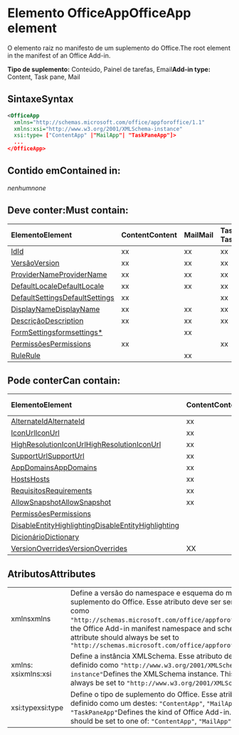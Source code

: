 # <a name="officeapp-element"></a><span data-ttu-id="83870-101">Elemento OfficeApp</span><span class="sxs-lookup"><span data-stu-id="83870-101">OfficeApp element</span></span>

<span data-ttu-id="83870-102">O elemento raiz no manifesto de um suplemento do Office.</span><span class="sxs-lookup"><span data-stu-id="83870-102">The root element in the manifest of an Office Add-in.</span></span>

<span data-ttu-id="83870-103">**Tipo de suplemento:** Conteúdo, Painel de tarefas, Email</span><span class="sxs-lookup"><span data-stu-id="83870-103">**Add-in type:** Content, Task pane, Mail</span></span>

## <a name="syntax"></a><span data-ttu-id="83870-104">Sintaxe</span><span class="sxs-lookup"><span data-stu-id="83870-104">Syntax</span></span>

```XML
<OfficeApp 
  xmlns="http://schemas.microsoft.com/office/appforoffice/1.1" 
  xmlns:xsi="http://www.w3.org/2001/XMLSchema-instance" 
  xsi:type= ["ContentApp" |"MailApp"| "TaskPaneApp"]>
  ...
</OfficeApp>
```

## <a name="contained-in"></a><span data-ttu-id="83870-105">Contido em</span><span class="sxs-lookup"><span data-stu-id="83870-105">Contained in:</span></span>

 <span data-ttu-id="83870-106">_nenhum_</span><span class="sxs-lookup"><span data-stu-id="83870-106">_none_</span></span>

## <a name="must-contain"></a><span data-ttu-id="83870-107">Deve conter:</span><span class="sxs-lookup"><span data-stu-id="83870-107">Must contain:</span></span>

|<span data-ttu-id="83870-108">**Elemento**</span><span class="sxs-lookup"><span data-stu-id="83870-108">**Element**</span></span>|<span data-ttu-id="83870-109">**Content**</span><span class="sxs-lookup"><span data-stu-id="83870-109">**Content**</span></span>|<span data-ttu-id="83870-110">**Mail**</span><span class="sxs-lookup"><span data-stu-id="83870-110">**Mail**</span></span>|<span data-ttu-id="83870-111">**TaskPane**</span><span class="sxs-lookup"><span data-stu-id="83870-111">\*\*\*\* Taskpane</span></span>|
|:-----|:-----|:-----|:-----|
|[<span data-ttu-id="83870-112">Id</span><span class="sxs-lookup"><span data-stu-id="83870-112">Id</span></span>](id.md)|<span data-ttu-id="83870-113">x</span><span class="sxs-lookup"><span data-stu-id="83870-113">x</span></span>|<span data-ttu-id="83870-114">x</span><span class="sxs-lookup"><span data-stu-id="83870-114">x</span></span>|<span data-ttu-id="83870-115">x</span><span class="sxs-lookup"><span data-stu-id="83870-115">x</span></span>|
|[<span data-ttu-id="83870-116">Versão</span><span class="sxs-lookup"><span data-stu-id="83870-116">Version</span></span>](version.md)|<span data-ttu-id="83870-117">x</span><span class="sxs-lookup"><span data-stu-id="83870-117">x</span></span>|<span data-ttu-id="83870-118">x</span><span class="sxs-lookup"><span data-stu-id="83870-118">x</span></span>|<span data-ttu-id="83870-119">x</span><span class="sxs-lookup"><span data-stu-id="83870-119">x</span></span>|
|[<span data-ttu-id="83870-120">ProviderName</span><span class="sxs-lookup"><span data-stu-id="83870-120">ProviderName</span></span>](providername.md)|<span data-ttu-id="83870-121">x</span><span class="sxs-lookup"><span data-stu-id="83870-121">x</span></span>|<span data-ttu-id="83870-122">x</span><span class="sxs-lookup"><span data-stu-id="83870-122">x</span></span>|<span data-ttu-id="83870-123">x</span><span class="sxs-lookup"><span data-stu-id="83870-123">x</span></span>|
|[<span data-ttu-id="83870-124">DefaultLocale</span><span class="sxs-lookup"><span data-stu-id="83870-124">DefaultLocale</span></span>](defaultlocale.md)|<span data-ttu-id="83870-125">x</span><span class="sxs-lookup"><span data-stu-id="83870-125">x</span></span>|<span data-ttu-id="83870-126">x</span><span class="sxs-lookup"><span data-stu-id="83870-126">x</span></span>|<span data-ttu-id="83870-127">x</span><span class="sxs-lookup"><span data-stu-id="83870-127">x</span></span>|
|[<span data-ttu-id="83870-128">DefaultSettings</span><span class="sxs-lookup"><span data-stu-id="83870-128">DefaultSettings</span></span>](defaultsettings.md)|<span data-ttu-id="83870-129">x</span><span class="sxs-lookup"><span data-stu-id="83870-129">x</span></span>||<span data-ttu-id="83870-130">x</span><span class="sxs-lookup"><span data-stu-id="83870-130">x</span></span>|
|[<span data-ttu-id="83870-131">DisplayName</span><span class="sxs-lookup"><span data-stu-id="83870-131">DisplayName</span></span>](displayname.md)|<span data-ttu-id="83870-132">x</span><span class="sxs-lookup"><span data-stu-id="83870-132">x</span></span>|<span data-ttu-id="83870-133">x</span><span class="sxs-lookup"><span data-stu-id="83870-133">x</span></span>|<span data-ttu-id="83870-134">x</span><span class="sxs-lookup"><span data-stu-id="83870-134">x</span></span>|
|[<span data-ttu-id="83870-135">Descrição</span><span class="sxs-lookup"><span data-stu-id="83870-135">Description</span></span>](description.md)|<span data-ttu-id="83870-136">x</span><span class="sxs-lookup"><span data-stu-id="83870-136">x</span></span>|<span data-ttu-id="83870-137">x</span><span class="sxs-lookup"><span data-stu-id="83870-137">x</span></span>|<span data-ttu-id="83870-138">x</span><span class="sxs-lookup"><span data-stu-id="83870-138">x</span></span>|
|[<span data-ttu-id="83870-139">FormSettings</span><span class="sxs-lookup"><span data-stu-id="83870-139">formsettings\*</span></span>](formsettings.md)||<span data-ttu-id="83870-140">x</span><span class="sxs-lookup"><span data-stu-id="83870-140">x</span></span>||
|[<span data-ttu-id="83870-141">Permissões</span><span class="sxs-lookup"><span data-stu-id="83870-141">Permissions</span></span>](permissions.md)|<span data-ttu-id="83870-142">x</span><span class="sxs-lookup"><span data-stu-id="83870-142">x</span></span>||<span data-ttu-id="83870-143">x</span><span class="sxs-lookup"><span data-stu-id="83870-143">x</span></span>|
|[<span data-ttu-id="83870-144">Rule</span><span class="sxs-lookup"><span data-stu-id="83870-144">Rule</span></span>](rule.md)||<span data-ttu-id="83870-145">x</span><span class="sxs-lookup"><span data-stu-id="83870-145">x</span></span>||

## <a name="can-contain"></a><span data-ttu-id="83870-146">Pode conter</span><span class="sxs-lookup"><span data-stu-id="83870-146">Can contain:</span></span>

|<span data-ttu-id="83870-147">**Elemento**</span><span class="sxs-lookup"><span data-stu-id="83870-147">**Element**</span></span>|<span data-ttu-id="83870-148">**Content**</span><span class="sxs-lookup"><span data-stu-id="83870-148">**Content**</span></span>|<span data-ttu-id="83870-149">**Mail**</span><span class="sxs-lookup"><span data-stu-id="83870-149">**Mail**</span></span>|<span data-ttu-id="83870-150">**TaskPane**</span><span class="sxs-lookup"><span data-stu-id="83870-150">\*\*\*\* Taskpane</span></span>|
|:-----|:-----|:-----|:-----|
|[<span data-ttu-id="83870-151">AlternateId</span><span class="sxs-lookup"><span data-stu-id="83870-151">AlternateId</span></span>](alternateid.md)|<span data-ttu-id="83870-152">x</span><span class="sxs-lookup"><span data-stu-id="83870-152">x</span></span>|<span data-ttu-id="83870-153">x</span><span class="sxs-lookup"><span data-stu-id="83870-153">x</span></span>|<span data-ttu-id="83870-154">x</span><span class="sxs-lookup"><span data-stu-id="83870-154">x</span></span>|
|[<span data-ttu-id="83870-155">IconUrl</span><span class="sxs-lookup"><span data-stu-id="83870-155">IconUrl</span></span>](iconurl.md)|<span data-ttu-id="83870-156">x</span><span class="sxs-lookup"><span data-stu-id="83870-156">x</span></span>|<span data-ttu-id="83870-157">x</span><span class="sxs-lookup"><span data-stu-id="83870-157">x</span></span>|<span data-ttu-id="83870-158">x</span><span class="sxs-lookup"><span data-stu-id="83870-158">x</span></span>|
|[<span data-ttu-id="83870-159">HighResolutionIconUrl</span><span class="sxs-lookup"><span data-stu-id="83870-159">HighResolutionIconUrl</span></span>](highresolutioniconurl.md)|<span data-ttu-id="83870-160">x</span><span class="sxs-lookup"><span data-stu-id="83870-160">x</span></span>|<span data-ttu-id="83870-161">x</span><span class="sxs-lookup"><span data-stu-id="83870-161">x</span></span>|<span data-ttu-id="83870-162">x</span><span class="sxs-lookup"><span data-stu-id="83870-162">x</span></span>|
|[<span data-ttu-id="83870-163">SupportUrl</span><span class="sxs-lookup"><span data-stu-id="83870-163">SupportUrl</span></span>](supporturl.md)|<span data-ttu-id="83870-164">x</span><span class="sxs-lookup"><span data-stu-id="83870-164">x</span></span>|<span data-ttu-id="83870-165">x</span><span class="sxs-lookup"><span data-stu-id="83870-165">x</span></span>|<span data-ttu-id="83870-166">x</span><span class="sxs-lookup"><span data-stu-id="83870-166">x</span></span>|
|[<span data-ttu-id="83870-167">AppDomains</span><span class="sxs-lookup"><span data-stu-id="83870-167">AppDomains</span></span>](appdomains.md)|<span data-ttu-id="83870-168">x</span><span class="sxs-lookup"><span data-stu-id="83870-168">x</span></span>|<span data-ttu-id="83870-169">x</span><span class="sxs-lookup"><span data-stu-id="83870-169">x</span></span>|<span data-ttu-id="83870-170">x</span><span class="sxs-lookup"><span data-stu-id="83870-170">x</span></span>|
|[<span data-ttu-id="83870-171">Hosts</span><span class="sxs-lookup"><span data-stu-id="83870-171">Hosts</span></span>](hosts.md)|<span data-ttu-id="83870-172">x</span><span class="sxs-lookup"><span data-stu-id="83870-172">x</span></span>|<span data-ttu-id="83870-173">x</span><span class="sxs-lookup"><span data-stu-id="83870-173">x</span></span>|<span data-ttu-id="83870-174">x</span><span class="sxs-lookup"><span data-stu-id="83870-174">x</span></span>|
|[<span data-ttu-id="83870-175">Requisitos</span><span class="sxs-lookup"><span data-stu-id="83870-175">Requirements</span></span>](requirements.md)|<span data-ttu-id="83870-176">x</span><span class="sxs-lookup"><span data-stu-id="83870-176">x</span></span>|<span data-ttu-id="83870-177">x</span><span class="sxs-lookup"><span data-stu-id="83870-177">x</span></span>|<span data-ttu-id="83870-178">x</span><span class="sxs-lookup"><span data-stu-id="83870-178">x</span></span>|
|[<span data-ttu-id="83870-179">AllowSnapshot</span><span class="sxs-lookup"><span data-stu-id="83870-179">AllowSnapshot</span></span>](allowsnapshot.md)|<span data-ttu-id="83870-180">x</span><span class="sxs-lookup"><span data-stu-id="83870-180">x</span></span>|||
|[<span data-ttu-id="83870-181">Permissões</span><span class="sxs-lookup"><span data-stu-id="83870-181">Permissions</span></span>](permissions.md)||<span data-ttu-id="83870-182">x</span><span class="sxs-lookup"><span data-stu-id="83870-182">x</span></span>||
|[<span data-ttu-id="83870-183">DisableEntityHighlighting</span><span class="sxs-lookup"><span data-stu-id="83870-183">DisableEntityHighlighting</span></span>](disableentityhighlighting.md)||<span data-ttu-id="83870-184">x</span><span class="sxs-lookup"><span data-stu-id="83870-184">x</span></span>||
|[<span data-ttu-id="83870-185">Dicionário</span><span class="sxs-lookup"><span data-stu-id="83870-185">Dictionary</span></span>](dictionary.md)|||<span data-ttu-id="83870-186">x</span><span class="sxs-lookup"><span data-stu-id="83870-186">x</span></span>|
|[<span data-ttu-id="83870-187">VersionOverrides</span><span class="sxs-lookup"><span data-stu-id="83870-187">VersionOverrides</span></span>](versionoverrides.md)|<span data-ttu-id="83870-188">X</span><span class="sxs-lookup"><span data-stu-id="83870-188">X</span></span>|<span data-ttu-id="83870-189">X</span><span class="sxs-lookup"><span data-stu-id="83870-189">X</span></span>|<span data-ttu-id="83870-190">X</span><span class="sxs-lookup"><span data-stu-id="83870-190">X</span></span>|

## <a name="attributes"></a><span data-ttu-id="83870-191">Atributos</span><span class="sxs-lookup"><span data-stu-id="83870-191">Attributes</span></span>

|||
|:-----|:-----|
|<span data-ttu-id="83870-192">xmlns</span><span class="sxs-lookup"><span data-stu-id="83870-192">xmlns</span></span>|<span data-ttu-id="83870-p101">Define a versão do namespace e esquema do manisfesto do suplemento do Office. Esse atributo deve ser sempre definido como  `"http://schemas.microsoft.com/office/appforoffice/1.1"`</span><span class="sxs-lookup"><span data-stu-id="83870-p101">Defines the Office Add-in manifest namespace and schema version. This attribute should always be set to  `"http://schemas.microsoft.com/office/appforoffice/1.1"`</span></span>|
|<span data-ttu-id="83870-195">xmlns: xsi</span><span class="sxs-lookup"><span data-stu-id="83870-195">xmlns:xsi</span></span>|<span data-ttu-id="83870-p102">Define a instância XMLSchema. Esse atributo deve ser sempre definido como  `"http://www.w3.org/2001/XMLSchema-instance"`</span><span class="sxs-lookup"><span data-stu-id="83870-p102">Defines the XMLSchema instance. This attribute should always be set to  `"http://www.w3.org/2001/XMLSchema-instance"`</span></span>|
|<span data-ttu-id="83870-198">xsi:type</span><span class="sxs-lookup"><span data-stu-id="83870-198">xsi:type</span></span>|<span data-ttu-id="83870-p103">Define o tipo de suplemento do Office. Esse atributo deve ser definido como um destes: `"ContentApp"`, `"MailApp"` ou  `"TaskPaneApp"`</span><span class="sxs-lookup"><span data-stu-id="83870-p103">Defines the kind of Office Add-in. This attribute should be set to one of:  `"ContentApp"`,  `"MailApp"`, or  `"TaskPaneApp"`</span></span>|
